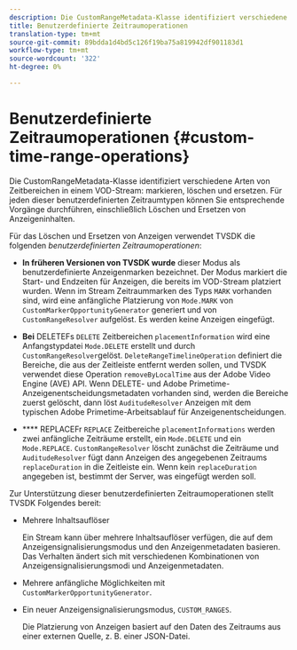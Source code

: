 ```yaml
---
description: Die CustomRangeMetadata-Klasse identifiziert verschiedene Arten von Zeitbereichen in einem VOD-Stream-Markierungszeichen, Löschen und Ersetzen. Für jeden dieser benutzerdefinierten Zeitraumtypen können Sie entsprechende Vorgänge durchführen, einschließlich Löschen und Ersetzen von Anzeigeninhalten.
title: Benutzerdefinierte Zeitraumoperationen
translation-type: tm+mt
source-git-commit: 89bdda1d4bd5c126f19ba75a819942df901183d1
workflow-type: tm+mt
source-wordcount: '322'
ht-degree: 0%

---
```



# Benutzerdefinierte Zeitraumoperationen {#custom-time-range-operations}

Die CustomRangeMetadata-Klasse identifiziert verschiedene Arten von Zeitbereichen in einem VOD-Stream: markieren, löschen und ersetzen. Für jeden dieser benutzerdefinierten Zeitraumtypen können Sie entsprechende Vorgänge durchführen, einschließlich Löschen und Ersetzen von Anzeigeninhalten.

<!--<a id="section_1323C0BAC259424C85A6ACFB48FE77EC"></a>-->

Für das Löschen und Ersetzen von Anzeigen verwendet TVSDK die folgenden *benutzerdefinierten Zeitraumoperationen*:

* **In früheren Versionen von TVSDK wurde** dieser Modus als benutzerdefinierte Anzeigenmarken bezeichnet. Der Modus markiert die Start- und Endzeiten für Anzeigen, die bereits im VOD-Stream platziert wurden. Wenn im Stream Zeitraummarken des Typs `MARK` vorhanden sind, wird eine anfängliche Platzierung von `Mode.MARK` von `CustomMarkerOpportunityGenerator` generiert und von `CustomRangeResolver` aufgelöst. Es werden keine Anzeigen eingefügt.

* **Bei** DELETEFs  `DELETE` Zeitbereichen  `placementInformation` wird eine Anfangstypdatei  `Mode.DELETE` erstellt und durch  `CustomRangeResolver`gelöst. `DeleteRangeTimelineOperation` definiert die Bereiche, die aus der Zeitleiste entfernt werden sollen, und TVSDK verwendet diese Operation  `removeByLocalTime` aus der Adobe Video Engine (AVE) API. Wenn DELETE- und Adobe Primetime-Anzeigenentscheidungsmetadaten vorhanden sind, werden die Bereiche zuerst gelöscht, dann löst `AuditudeResolver` Anzeigen mit dem typischen Adobe Primetime-Arbeitsablauf für Anzeigenentscheidungen.

* **** REPLACEFr  `REPLACE` Zeitbereiche  `placementInformations` werden zwei anfängliche Zeiträume erstellt, ein  `Mode.DELETE` und ein  `Mode.REPLACE`. `CustomRangeResolver` löscht zunächst die Zeiträume und  `AuditudeResolver` fügt dann Anzeigen des angegebenen Zeitraums  `replaceDuration` in die Zeitleiste ein. Wenn kein `replaceDuration` angegeben ist, bestimmt der Server, was eingefügt werden soll.

Zur Unterstützung dieser benutzerdefinierten Zeitraumoperationen stellt TVSDK Folgendes bereit:

* Mehrere Inhaltsauflöser

   Ein Stream kann über mehrere Inhaltsauflöser verfügen, die auf dem Anzeigensignalisierungsmodus und den Anzeigenmetadaten basieren. Das Verhalten ändert sich mit verschiedenen Kombinationen von Anzeigensignalisierungsmodi und Anzeigenmetadaten.
* Mehrere anfängliche Möglichkeiten mit `CustomMarkerOpportunityGenerator`.
* Ein neuer Anzeigensignalisierungsmodus, `CUSTOM_RANGES`.

   Die Platzierung von Anzeigen basiert auf den Daten des Zeitraums aus einer externen Quelle, z. B. einer JSON-Datei.